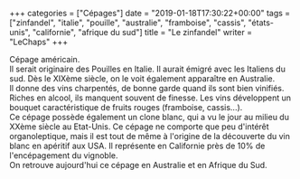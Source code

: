 +++
categories = ["Cépages"]
date = "2019-01-18T17:30:22+00:00"
tags = ["zinfandel", "italie", "pouille", "australie", "framboise", "cassis", "états-unis", "californie", "afrique du sud"]
title = "Le zinfandel"
writer = "LeChaps"
+++

Cépage américain.  
Il serait originaire des Pouilles en Italie. Il aurait émigré avec les Italiens du sud. Dès le XIXème siècle, on le voit également apparaître en Australie.  
Il donne des vins charpentés, de bonne garde quand ils sont bien vinifiés. Riches en alcool, ils manquent souvent de finesse. Les vins développent un bouquet caractéristique de fruits rouges (framboise, cassis...).  
Ce cépage possède également un clone blanc, qui a vu le jour au milieu du XXème siècle au Etat-Unis. Ce cépage ne comporte que peu d'intérêt organoleptique, mais il est tout de même à l'origine de la découverte du vin blanc en apéritif aux USA. Il représente en Californie près de 10% de l'encépagement du vignoble.  
On retrouve aujourd'hui ce cépage en Australie et en Afrique du Sud.